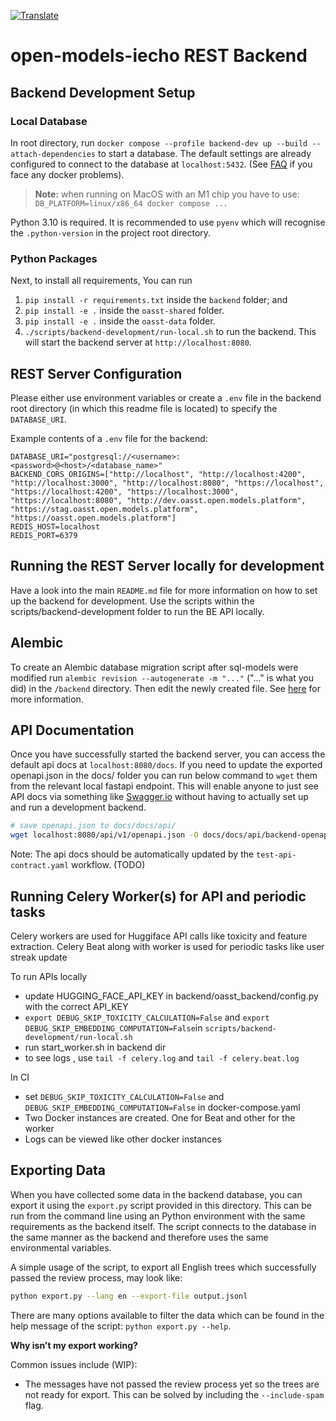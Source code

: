 <a href="https://github-com.translate.goog/open-models-platform/open-models-iecho/blob/main/backend/README.md?_x_tr_sl=auto&_x_tr_tl=en&_x_tr_hl=en&_x_tr_pto=wapp">![Translate](https://img.shields.io/badge/Translate-blue)</a>

# open-models-iecho REST Backend

## Backend Development Setup

### Local Database

In root directory, run
`docker compose --profile backend-dev up --build --attach-dependencies` to start
a database. The default settings are already configured to connect to the
database at `localhost:5432`. (See
[FAQ](https://projects.open.models.platform/open-models-iecho/docs/faq#enable-dockers-buildkit-backend)
if you face any docker problems).

> **Note:** when running on MacOS with an M1 chip you have to use:
> `DB_PLATFORM=linux/x86_64 docker compose ...`

Python 3.10 is required. It is recommended to use `pyenv` which will recognise
the `.python-version` in the project root directory.

### Python Packages

Next, to install all requirements, You can run

1. `pip install -r requirements.txt` inside the `backend` folder; and
2. `pip install -e .` inside the `oasst-shared` folder.
3. `pip install -e .` inside the `oasst-data` folder.
4. `./scripts/backend-development/run-local.sh` to run the backend. This will
   start the backend server at `http://localhost:8080`.

## REST Server Configuration

Please either use environment variables or create a `.env` file in the backend
root directory (in which this readme file is located) to specify the
`DATABASE_URI`.

Example contents of a `.env` file for the backend:

```
DATABASE_URI="postgresql://<username>:<password>@<host>/<database_name>"
BACKEND_CORS_ORIGINS=["http://localhost", "http://localhost:4200", "http://localhost:3000", "http://localhost:8080", "https://localhost", "https://localhost:4200", "https://localhost:3000", "https://localhost:8080", "http://dev.oasst.open.models.platform", "https://stag.oasst.open.models.platform", "https://oasst.open.models.platform"]
REDIS_HOST=localhost
REDIS_PORT=6379
```

## Running the REST Server locally for development

Have a look into the main `README.md` file for more information on how to set up
the backend for development. Use the scripts within the
scripts/backend-development folder to run the BE API locally.

## Alembic

To create an Alembic database migration script after sql-models were modified
run `alembic revision --autogenerate -m "..."` ("..." is what you did) in the
`/backend` directory. Then edit the newly created file. See
[here](https://alembic.sqlalchemy.org/en/latest/tutorial.html) for more
information.

## API Documentation

Once you have successfully started the backend server, you can access the
default api docs at `localhost:8080/docs`. If you need to update the exported
openapi.json in the docs/ folder you can run below command to `wget` them from
the relevant local fastapi endpoint. This will enable anyone to just see API
docs via something like
[Swagger.io](https://editor.swagger.io/?url=https://raw.githubusercontent.com/open-models-platform/open-models-iecho/main/docs/docs/api/openapi.json)
without having to actually set up and run a development backend.

```bash
# save openapi.json to docs/docs/api/
wget localhost:8080/api/v1/openapi.json -O docs/docs/api/backend-openapi.json
```

Note: The api docs should be automatically updated by the
`test-api-contract.yaml` workflow. (TODO)

## Running Celery Worker(s) for API and periodic tasks

Celery workers are used for Huggiface API calls like toxicity and feature
extraction. Celery Beat along with worker is used for periodic tasks like user
streak update

To run APIs locally

- update HUGGING_FACE_API_KEY in backend/oasst_backend/config.py with the
  correct API_KEY
- `export DEBUG_SKIP_TOXICITY_CALCULATION=False` and
  `export DEBUG_SKIP_EMBEDDING_COMPUTATION=False`in
  `scripts/backend-development/run-local.sh`
- run start_worker.sh in backend dir
- to see logs , use `tail -f celery.log` and `tail -f celery.beat.log`

In CI

- set `DEBUG_SKIP_TOXICITY_CALCULATION=False` and
  `DEBUG_SKIP_EMBEDDING_COMPUTATION=False` in docker-compose.yaml
- Two Docker instances are created. One for Beat and other for the worker
- Logs can be viewed like other docker instances

## Exporting Data

When you have collected some data in the backend database, you can export it
using the `export.py` script provided in this directory. This can be run from
the command line using an Python environment with the same requirements as the
backend itself. The script connects to the database in the same manner as the
backend and therefore uses the same environmental variables.

A simple usage of the script, to export all English trees which successfully
passed the review process, may look like:

```bash
python export.py --lang en --export-file output.jsonl
```

There are many options available to filter the data which can be found in the
help message of the script: `python export.py --help`.

**Why isn't my export working?**

Common issues include (WIP):

- The messages have not passed the review process yet so the trees are not ready
  for export. This can be solved by including the `--include-spam` flag.
